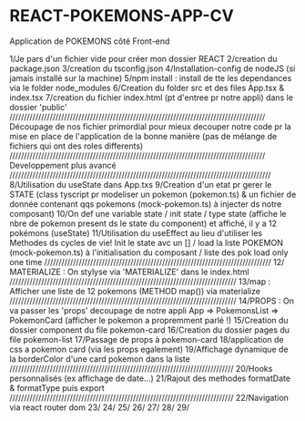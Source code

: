 # REACT-POKEMONS-APP-CV
Application de POKEMONS côté Front-end

1/Je pars d'un fichier vide pour créer mon dossier REACT
2/creation du package.json
3/creation du tsconfig.json
4/Installation-config de nodeJS (si jamais installé sur la machine)
5/npm install : install de tte les dependances via le folder node_modules
6/Creation du folder src et des files App.tsx & index.tsx
7/creation du fichier index.html (pt d'entree pr notre appli) dans le dossier 'public'
/////////////////////////////////////////////////////////////////////////////////////////
Découpage de nos fichier primordial pour mieux decouper notre code pr la mise en place 
de l'application de la bonne manière (pas de mélange de fichiers qui ont des roles differents)
/////////////////////////////////////////////////////////////////////////////////////////
Developpement plus avancé
///////////////////////////////////////////////////////////////////////////////////////////
8/Utilisation du useState dans App.txs
9/Creation d'un etat pr gerer le STATE (class tyscript pr modeliser un pokemon (pokemon.ts) & un fichier de donnée contenant qqs pokemons (mock-pokemon.ts) à injecter ds notre composant)
10/On  def une variable state / init state / type state (affiche le nbre de pokemon present ds le state du component) et affiché, il y  a 12 pokémons (useState)
11/Utilisation du useEffect au lieu d'utiliser les Methodes ds cycles de vie! 
Init le state avc un [] / load la liste POKEMON (mock-pokemon.ts) à l'initialisation
du composant / liste des pok load only one time
///////////////////////////////////////////////////////////////////////////////
12/ MATERIALIZE : On stylyse via 'MATERIALIZE' dans le index.html
///////////////////////////////////////////////////////////////////////////////
13/map : Afficher une liste de 12 pokemons (METHOD map()) via materialize
///////////////////////////////////////////////////////////////////////////////
14/PROPS : On va passer les 'props' decoupage de notre appli App => PokemonsList => PokemonCard (afficher le pokemon a propremment parlé !)
15/Creation du dossier component du file pokemon-card 
16/Creation du dossier pages du file pokemon-list 
17/Passage de props à pokemon-card
18/application de css a pokemon card (via les props egalement)
19/Affichage dynamique de la borderColor d'une card pokemon dans la liste
//////////////////////////////////////////////////////////////////////////////
20/Hooks personnalisés (ex affichage de date...)
21/Rajout des methodes formatDate & formatType puis export
//////////////////////////////////////////////////////////////////////////////
22/Navigation via react router dom
23/
24/
25/
26/
27/
28/
29/



